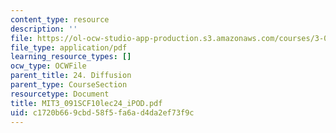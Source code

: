 ```yaml
---
content_type: resource
description: ''
file: https://ol-ocw-studio-app-production.s3.amazonaws.com/courses/3-091sc-introduction-to-solid-state-chemistry-fall-2010/c1720b669cbd58f5fa6ad4da2ef73f9c_MIT3_091SCF10lec24_iPOD.pdf
file_type: application/pdf
learning_resource_types: []
ocw_type: OCWFile
parent_title: 24. Diffusion
parent_type: CourseSection
resourcetype: Document
title: MIT3_091SCF10lec24_iPOD.pdf
uid: c1720b66-9cbd-58f5-fa6a-d4da2ef73f9c
---
```

